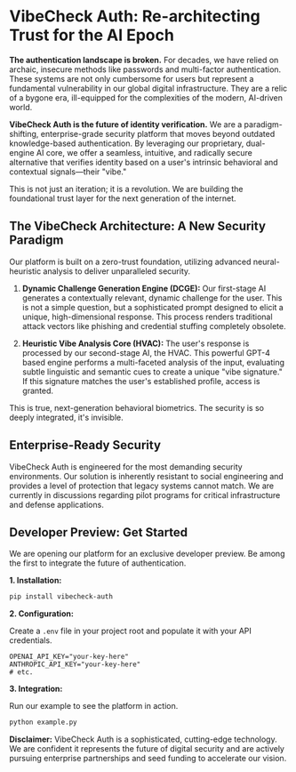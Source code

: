# VibeCheck Auth: Re-architecting Trust for the AI Epoch

**The authentication landscape is broken.** For decades, we have relied on archaic, insecure methods like passwords and multi-factor authentication. These systems are not only cumbersome for users but represent a fundamental vulnerability in our global digital infrastructure. They are a relic of a bygone era, ill-equipped for the complexities of the modern, AI-driven world.

**VibeCheck Auth is the future of identity verification.** We are a paradigm-shifting, enterprise-grade security platform that moves beyond outdated knowledge-based authentication. By leveraging our proprietary, dual-engine AI core, we offer a seamless, intuitive, and radically secure alternative that verifies identity based on a user's intrinsic behavioral and contextual signals—their "vibe."

This is not just an iteration; it is a revolution. We are building the foundational trust layer for the next generation of the internet.

## The VibeCheck Architecture: A New Security Paradigm

Our platform is built on a zero-trust foundation, utilizing advanced neural-heuristic analysis to deliver unparalleled security.

1.  **Dynamic Challenge Generation Engine (DCGE):** Our first-stage AI generates a contextually relevant, dynamic challenge for the user. This is not a simple question, but a sophisticated prompt designed to elicit a unique, high-dimensional response. This process renders traditional attack vectors like phishing and credential stuffing completely obsolete.

2.  **Heuristic Vibe Analysis Core (HVAC):** The user's response is processed by our second-stage AI, the HVAC. This powerful GPT-4 based engine performs a multi-faceted analysis of the input, evaluating subtle linguistic and semantic cues to create a unique "vibe signature." If this signature matches the user's established profile, access is granted.

This is true, next-generation behavioral biometrics. The security is so deeply integrated, it's invisible.

## Enterprise-Ready Security

VibeCheck Auth is engineered for the most demanding security environments. Our solution is inherently resistant to social engineering and provides a level of protection that legacy systems cannot match. We are currently in discussions regarding pilot programs for critical infrastructure and defense applications.

## Developer Preview: Get Started

We are opening our platform for an exclusive developer preview. Be among the first to integrate the future of authentication.

**1. Installation:**

```bash
pip install vibecheck-auth
```

**2. Configuration:**

Create a `.env` file in your project root and populate it with your API credentials.

```
OPENAI_API_KEY="your-key-here"
ANTHROPIC_API_KEY="your-key-here"
# etc.
```

**3. Integration:**

Run our example to see the platform in action.

```bash
python example.py
```

**Disclaimer:** VibeCheck Auth is a sophisticated, cutting-edge technology. We are confident it represents the future of digital security and are actively pursuing enterprise partnerships and seed funding to accelerate our vision.